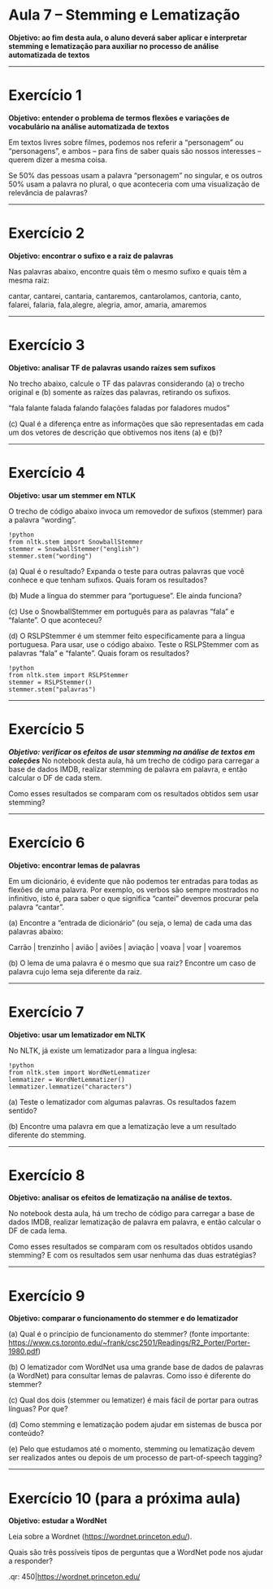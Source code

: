 # Aula 7 – Stemming e Lematização

**Objetivo: ao fim desta aula, o aluno deverá saber aplicar e interpretar stemming e lematização para auxiliar no processo de análise automatizada de textos**

---

# Exercício 1
**Objetivo: entender o problema de termos flexões e variações de vocabulário na análise automatizada de textos**
 
Em textos livres sobre filmes, podemos nos referir a “personagem” ou “personagens”, e ambos – para fins de saber quais são nossos interesses – querem dizer a mesma coisa.

Se 50% das pessoas usam a palavra “personagem” no singular, e os outros 50% usam a palavra no plural, o que aconteceria com uma visualização de relevância de palavras?

---

# Exercício 2
**Objetivo:  encontrar o sufixo e a raiz de palavras**
 
Nas palavras abaixo, encontre quais têm o mesmo sufixo e quais têm a mesma raiz:

cantar, cantarei, cantaria, cantaremos, cantarolamos, cantoria, canto, falarei, falaria, fala,alegre, alegria, amor, amaria, amaremos

---

# Exercício 3
**Objetivo: analisar TF de palavras usando raízes sem sufixos**
 
No trecho abaixo, calcule o TF das palavras considerando (a) o trecho original e (b) somente as raízes das palavras, retirando os sufixos.

“fala falante falada falando falações faladas por faladores mudos”

(c) Qual é a diferença entre as informações que são representadas em cada um dos vetores de descrição que obtivemos nos itens (a) e (b)?


---

# Exercício 4
**Objetivo: usar um stemmer em NTLK**
 
O trecho de código abaixo invoca um removedor de sufixos (stemmer) para a palavra “wording”.

    !python
    from nltk.stem import SnowballStemmer
    stemmer = SnowballStemmer("english")
    stemmer.stem("wording")

(a) Qual é o resultado? Expanda o teste para outras palavras que você conhece e que tenham sufixos. Quais foram os resultados?

(b) Mude a língua do stemmer para “portuguese”. Ele ainda funciona?

(c) Use o SnowballStemmer em português para as palavras “fala” e “falante”. O que aconteceu?

(d) O RSLPStemmer é um stemmer feito especificamente para a língua portuguesa. Para usar, use o código abaixo. Teste o RSLPStemmer com as palavras “fala” e “falante”. Quais foram os resultados?

    !python
    from nltk.stem import RSLPStemmer
    stemmer = RSLPStemmer()
    stemmer.stem("palavras")



---

# Exercício 5
***Objetivo: verificar os efeitos de usar stemming na análise de textos em coleções***
No notebook desta aula, há um trecho de código para carregar a base de dados IMDB, realizar stemming de palavra em palavra, e então calcular o DF de cada stem.

Como esses resultados se comparam com os resultados obtidos sem usar stemming?

---

# Exercício 6
**Objetivo: encontrar lemas de palavras**

Em um dicionário, é evidente que não podemos ter entradas para todas as flexões de uma palavra. Por exemplo, os verbos são sempre mostrados no infinitivo, isto é, para saber o que significa “cantei” devemos procurar pela palavra “cantar”.

(a) Encontre a “entrada de dicionário” (ou seja, o lema) de cada uma das palavras abaixo:

Carrão | trenzinho | avião | aviões | aviação | voava | voar | voaremos

(b) O lema de uma palavra é o mesmo que sua raiz? Encontre um caso de palavra cujo lema seja diferente da raiz.

---

# Exercício 7
**Objetivo: usar um lematizador em NLTK**

No NLTK, já existe um lematizador para a língua inglesa:

    !python
    from nltk.stem import WordNetLemmatizer
    lemmatizer = WordNetLemmatizer()
    lemmatizer.lemmatize("characters")


(a) Teste o lematizador com algumas palavras. Os resultados fazem sentido?

(b) Encontre uma palavra em que a lematização leve a um resultado diferente do stemming.

---

# Exercício 8
**Objetivo: analisar os efeitos de lematização na análise de textos.**

No notebook desta aula, há um trecho de código para carregar a base de dados IMDB, realizar lematização de palavra em palavra, e então calcular o DF de cada lema.

Como esses resultados se comparam com os resultados obtidos usando stemming? E com os resultados sem usar nenhuma das duas estratégias?

---

# Exercício 9
**Objetivo: comparar o funcionamento do stemmer e do lematizador**

(a) Qual é o princípio de funcionamento do stemmer? (fonte importante: https://www.cs.toronto.edu/~frank/csc2501/Readings/R2_Porter/Porter-1980.pdf)

(b) O lematizador com WordNet usa uma grande base de dados de palavras (a WordNet) para consultar lemas de palavras. Como isso é diferente do stemmer?

(c) Qual dos dois (stemmer ou lematizer) é mais fácil de portar para outras línguas? Por que? 

(d) Como stemming e lematização podem ajudar em sistemas de busca por conteúdo?

(e) Pelo que estudamos até o momento, stemming ou lematização devem ser realizados antes ou depois de um processo de part-of-speech tagging?



---

# Exercício 10 (para a próxima aula)
**Objetivo: estudar a WordNet**

Leia sobre a Wordnet (https://wordnet.princeton.edu/).

Quais são três possíveis tipos de perguntas que a WordNet pode nos ajudar a responder?

.qr: 450|https://wordnet.princeton.edu/

